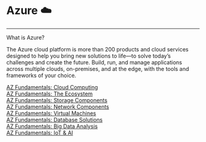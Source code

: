 # Azure :cloud:
----
What is Azure?


The Azure cloud platform is more than 200 products and cloud services designed to help you bring new solutions to life—to solve today’s challenges and create the future. Build, run, and manage applications across multiple clouds, on-premises, and at the edge, with the tools and frameworks of your choice.

[AZ Fundamentals: Cloud Computing](AZ%20Fundamentals%20Cloud%20Computing.md)  
[AZ Fundamentals: The Ecosystem](AZ%20Fundamentals%20The%20Ecosystem.md)  
[AZ Fundamentals: Storage Components](AZ%20Fundamentals%20Storage%20Components.md)  
[AZ Fundamentals: Network Components](AZ%20Fundamentals%20Network%20Components.md)  
[AZ Fundamentals: Virtual Machines](AZ%20Fundamentals%20Virtual%20Machines.md)  
[AZ Fundamentals: Database Solutions](AZ%20Fundamentals%20Database%20Solutions.md)  
[AZ Fundamentals: Big Data Analysis](AZ%20Fundamentals%20Big%20Data%20Analysis.md)  
[AZ Fundamentals: IoT & AI](AZ%20Fundamentals%20IoT%20&%20AI.md)  
